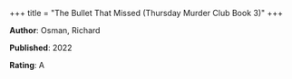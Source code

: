 +++
title = "The Bullet That Missed (Thursday Murder Club Book 3)"
+++



**Author**: Osman, Richard

**Published**: 2022

**Rating**: A
